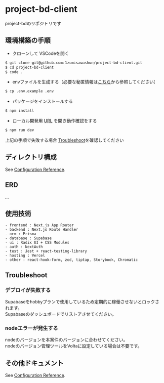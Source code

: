 # project-bd-client

project-bdのリポジトリです

## 環境構築の手順

- クローンして VSCodeを開く

```bash
$ git clone git@github.com:1zumisawashun/project-bd-client.git
$ cd project-bd-client
$ code .
```

- envファイルを生成する（必要な秘匿情報は[こちら]()から参照してください）

```bash
$ cp .env.example .env
```

- パッケージをインストールする

```bash
$ npm install
```

- ローカル開発用 [URL](http://localhost:3000) を開き動作確認をする

```bash
$ npm run dev
```

上記の手順で失敗する場合 [Troubleshoot](#Troubleshoot)を確認してください

## ディレクトリ構成

See [Configuration Reference](https://github.com/1zumisawashun/folder-structure-template).

## ERD

...

## 使用技術

```
- frontend : Next.js App Router
- backend : Next.js Route Handler
- orm : Prisma
- database : Supabase
- ui : Radix UI + CSS Modules
- auth : NextAuth
- test : Jest + react-testing-library
- hosting : Vercel
- other : react-hook-form, zod, tiptap, Storybook, Chromatic
```

## Troubleshoot

### デプロイが失敗する

Supabaseをhobbyプランで使用しているため定期的に稼働させないとロックされます。  
Supabaseのダッシュボードでリストアさせてください。

### nodeエラーが発生する

nodeのバージョンを本案件のバージョンに合わせてください。  
nodeのバージョン管理ツールをVoltaに設定している場合は不要です。

## その他ドキュメント

See [Configuration Reference]().
